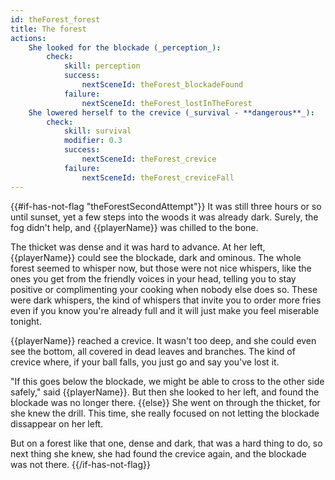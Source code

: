 ```yaml
---
id: theForest_forest
title: The forest
actions:
    She looked for the blockade (_perception_):
        check:
            skill: perception
            success:
                nextSceneId: theForest_blockadeFound
            failure:
                nextSceneId: theForest_lostInTheForest
    She lowered herself to the crevice (_survival - **dangerous**_):
        check:
            skill: survival
            modifier: 0.3
            success:
                nextSceneId: theForest_crevice
            failure:
                nextSceneId: theForest_creviceFall
---
```


{{#if-has-not-flag "theForestSecondAttempt"}}
It was still three hours or so until sunset, yet a few steps into the woods it was already dark. Surely, the fog didn't help, and {{playerName}} was chilled to the bone.

The thicket was dense and it was hard to advance. At her left, {{playerName}} could see the blockade, dark and ominous. The whole forest seemed to whisper now, but those were not nice whispers, like the ones you get from the friendly voices in your head, telling you to stay positive or complimenting your cooking when nobody else does so. These were dark whispers, the kind of whispers that invite you to order more fries even if you know you're already full and it will just make you feel miserable tonight.

{{playerName}} reached a crevice. It wasn't too deep, and she could even see the bottom, all covered in dead leaves and branches. The kind of crevice where, if your ball falls, you just go and say you've lost it.

"If this goes below the blockade, we might be able to cross to the other side safely," said {{playerName}}. But then she looked to her left, and found the blockade was no longer there.
{{else}}
She went on through the thicket, for she knew the drill. This time, she really focused on not letting the blockade dissappear on her left.

But on a forest like that one, dense and dark, that was a hard thing to do, so next thing she knew, she had found the crevice again, and the blockade was not there.
{{/if-has-not-flag}}
